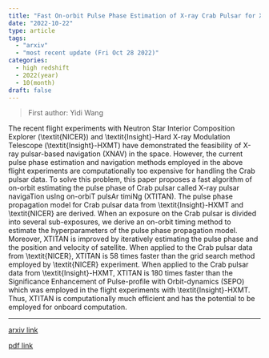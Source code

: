 ```yaml
---
title: "Fast On-orbit Pulse Phase Estimation of X-ray Crab Pulsar for XNAV Flight Experiments"
date: "2022-10-22"
type: article
tags:
  - "arxiv"
  - "most recent update (Fri Oct 28 2022)"
categories:
  - high redshift
  - 2022(year)
  - 10(month)
draft: false
---
```


> First author: Yidi Wang

 The recent flight experiments with Neutron Star Interior Composition Explorer
(\textit{NICER}) and \textit{Insight}-Hard X-ray Modulation Telescope
(\textit{Insight}-HXMT) have demonstrated the feasibility of X-ray pulsar-based
navigation (XNAV) in the space. However, the current pulse phase estimation and
navigation methods employed in the above flight experiments are computationally
too expensive for handling the Crab pulsar data. To solve this problem, this
paper proposes a fast algorithm of on-orbit estimating the pulse phase of Crab
pulsar called X-ray pulsar navigaTion usIng on-orbiT pulsAr timiNg (XTITAN).
The pulse phase propagation model for Crab pulsar data from
\textit{Insight}-HXMT and \textit{NICER} are derived. When an exposure on the
Crab pulsar is divided into several sub-exposures, we derive an on-orbit timing
method to estimate the hyperparameters of the pulse phase propagation model.
Moreover, XTITAN is improved by iteratively estimating the pulse phase and the
position and velocity of satellite. When applied to the Crab pulsar data from
\textit{NICER}, XTITAN is 58 times faster than the grid search method employed
by \textit{NICER} experiment. When applied to the Crab pulsar data from
\textit{Insight}-HXMT, XTITAN is 180 times faster than the Significance
Enhancement of Pulse-profile with Orbit-dynamics (SEPO) which was employed in
the flight experiments with \textit{Insight}-HXMT. Thus, XTITAN is
computationally much efficient and has the potential to be employed for onboard
computation.

---
[arxiv link](http://arxiv.org/abs/2210.12422v1)

[pdf link](http://arxiv.org/pdf/2210.12422v1)